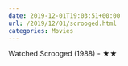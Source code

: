 ```yaml
---
date: 2019-12-01T19:03:51+00:00
url: /2019/12/01/scrooged.html
categories: Movies
---
```

Watched Scrooged (1988) - ★★




